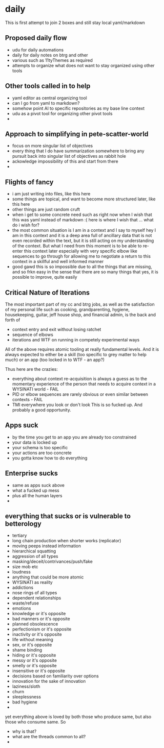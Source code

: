 # daily

This is first attempt to join 2 boxes and still stay local yaml/markdown

## Proposed daily flow

- udu for daily automations
- daily for daily notes on btrg and other
- various such as 11tyThemes as required
- attempts to organize what does not want to stay organized using other tools

## Other tools called in to help

- yaml editor as central organizing tool
- can I go from yaml to markdown?
- somehow point AI to specific repositories as my base line context
- udu as a pivot tool for organizing other pivot tools
- 

## Approach to simplifying in pete-scatter-world

- focus on more singular list of objectives
- every thing that I do have summarization somewhere to bring any pursuit back into singular list of objectives as rabbit hole
- ackowledge impossibility of this and start from there
- 

## Flights of fancy

- i am just writing into files, like this here
- some things are topical, and want to become more structured later, like this here
- other things are just random cruft
- when i get to some concrete need such as right now when I wish that this was yaml instead of markdown :( here is where I wish that ... what do i wish for?
- the most common situation is I am in a context and I say to myself hey I am in this context and it is a deep area full of ancillary data that is not even recorded within the text, but it is still acting on my understanding of the context. But what I need from this moment is to be able to re-enter this context later especially with very specific elbow like sequences to go through for allowing me to negotiate a return to this context in a skillful and well informed manner
- good gawd this is so impossible due to all the things that are missing, and so frkn easy in the sense that there are so many things that yes, it is possible to improve, quite easily

## Critical Nature of Iterations

The most important part of my cc and btrg jobs, as well as the satisfaction of my personal life such as cooking, grandparenting, hygiene, housekeeping, guitar, jeff house shop, and financial admin, is the back and forth of

- context entry and exit without losing ratchet
- sequence of elbows
- iterations and WTF on running in competely experimental ways

All of the above requires atomic tooling at really fundamental levels. And it is always expected to either be a skill (too specific to grey matter to help much) or an app (too locked in to WTF - an app?)

Thus here are the crazies:
- everything about context re-acquisition is always a guess as to the momentary experience of the person that needs to acquire context in a WYSINATI world - FAIL
- PID or elbow sequences are rarely obvious or even similar between contexts - FAIL
- TMI everywhere you look or don't look
This is so fucked up. And probably a good opportunity.

## Apps suck

- by the time you get to an app you are already too constrained
- your data is locked up
- your schema is too specific
- your actions are too concrete
- you gotta know how to do everything

## Enterprise sucks

- same as apps suck above
- what a fucked up mess
- plus all the human layers
- 

## everything that sucks or is vulnerable to betterology

- tertiary
- long chain production when shorter works (replicator)
- moving peeps instead information
- hierarchical squatting
- aggression of all types
- masking/deceit/contrivances/push/fake
- size mob etc
- loudness
- anything that could be more atomic
- WYSINATI as reality
- addictions
- nose rings of all types
- dependent relationships
- waste/refuse
- emotions
- knowledge or it's opposite
- bad manners or it's opposite
- planned obsolescence
- perfectionism or it's opposite
- inactivity or it's opposite
- life without meaning
- sex, or it's opposite
- shame binding
- hiding or it's opposite
- messy or it's opposite
- smelly or it's opposite
- insensitive or it's opposite
- decisions based on familiarity over options
- innovation for the sake of innovation
- laziness/sloth
- churn
- sleeplessness
- bad hygiene
- 

yet everything above is loved by both those who produce same, but also those who consume same. So 
- why is that?
- what are the threads common to all?
- 

